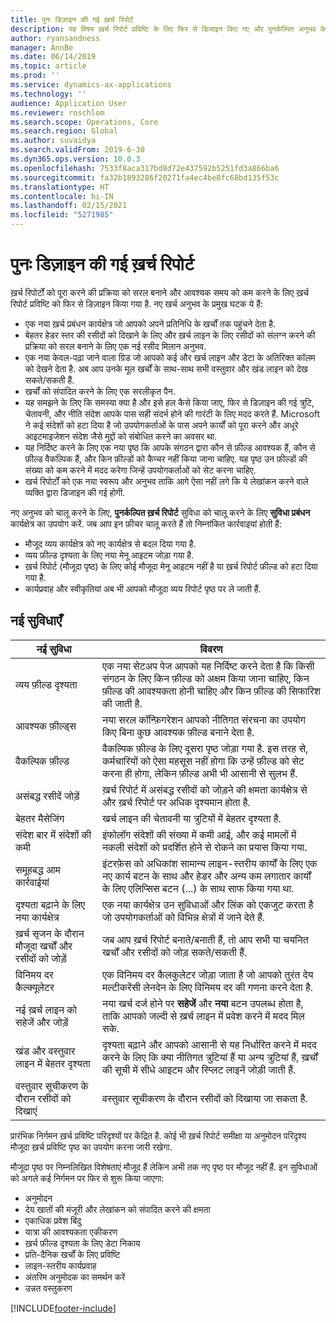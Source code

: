 ```yaml
---
title: पुनः डिज़ाइन की गई ख़र्च रिपोर्ट
description: यह विषय ख़र्च रिपोर्ट प्रविष्टि के लिए फिर से डिजाइन किए गए और पुनर्कल्पित अनुभव के बारे में जानकारी प्रदान करता है.
author: ryansandness
manager: AnnBe
ms.date: 06/14/2019
ms.topic: article
ms.prod: ''
ms.service: dynamics-ax-applications
ms.technology: ''
audience: Application User
ms.reviewer: roschlom
ms.search.scope: Operations, Core
ms.search.region: Global
ms.author: suvaidya
ms.search.validFrom: 2019-6-30
ms.dyn365.ops.version: 10.0.3
ms.openlocfilehash: 7533f8aca317bd8d72e437592b5251fd3a866ba6
ms.sourcegitcommit: fa32b1893286f20271fa4ec4be8fc68bd135f53c
ms.translationtype: HT
ms.contentlocale: hi-IN
ms.lasthandoff: 02/15/2021
ms.locfileid: "5271985"
---
```

# <a name="redesigned-expense-reports"></a>पुनः डिज़ाइन की गई ख़र्च रिपोर्ट

ख़र्च रिपोर्टों को पूरा करने की प्रक्रिया को सरल बनाने और आवश्यक समय को कम करने के लिए ख़र्च रिपोर्ट प्रविष्टि को फिर से डिज़ाइन किया गया है. नए खर्च अनुभव के प्रमुख घटक ये हैं:

- एक नया ख़र्च प्रबंधन कार्यक्षेत्र जो आपको अपने प्रतिनिधि के खर्चों तक पहुंचने देता है.
- बेहतर हेडर स्तर की रसीदों को दिखाने के लिए और ख़र्च लाइन के लिए रसीदों को संलग्न करने की प्रक्रिया को सरल बनाने के लिए एक नई रसीद मिलान अनुभव.
- एक नया केवल-पढ़ा जाने वाला ग्रिड जो आपको कई और खर्च लाइन और डेटा के अतिरिक्त कॉलम को देखने देता है. अब आप उनके मूल खर्चों के साथ-साथ सभी वस्तुवार और खंड लाइन को देख सकते/सकती हैं.
- खर्चों को संपादित करने के लिए एक सरलीकृत पैन.
- यह समझने के लिए कि समस्या क्या है और इसे हल कैसे किया जाए, फिर से डिज़ाइन की गई त्रुटि, चेतावनी, और नीति संदेश आपके पास सही संदर्भ होने की गारंटी के लिए मदद करते हैं. Microsoft ने कई संदेशों को हटा दिया है जो उपयोगकर्ताओं के पास अपने कार्यों को पूरा करने और अधूरे आइटमाइजेशन संदेश जैसे मुद्दों को संबोधित करने का अवसर था.
- यह निर्दिष्ट करने के लिए एक नया पृष्ठ कि आपके संगठन द्वारा कौन से फ़ील्ड आवश्यक हैं, कौन से फ़ील्ड वैकल्पिक हैं, और किन फ़ील्डों को कैप्चर नहीं किया जाना चाहिए. यह पृष्ठ उन फ़ील्डों की संख्या को कम करने में मदद करेगा जिन्हें उपयोगकर्ताओं को सेट करना चाहिए.
- खर्च रिपोर्टों को एक नया स्वरूप और अनुभव ताकि आगे ऐसा नहीं लगे कि ये लेखांकन करने वाले व्यक्ति द्वारा डिजाइन की गई होगी.

नए अनुभव को चालू करने के लिए, **पुनर्कल्पित ख़र्च रिपोर्ट** सुविधा को चालू करने के लिए **सुविधा प्रबंधन** कार्यक्षेत्र का उपयोग करें. जब आप इन फ़ीचर चालू करते हैं तो निम्नांकित कार्रवाइयां होती हैं:

- मौजूद व्यय कार्यक्षेत्र को नए कार्यक्षेत्र से बदल दिया गया है.
- व्यय फ़ील्ड दृश्यता के लिए नया मेनू आइटम जोड़ा गया है.
- ख़र्च रिपोर्ट (मौजूदा पृष्ठ) के लिए कोई मौजूदा मेनू आइटम नहीं है या ख़र्च रिपोर्ट फ़ील्ड को हटा दिया गया है.
- कार्यप्रवाह और स्वीकृतियां अब भी आपको मौजूदा व्यय रिपोर्ट पृष्ठ पर ले जाती हैं.

## <a name="new-features"></a>नई सुविधाएँ

| नई सुविधा | विवरण |
|---|----|
| व्यय फ़ील्ड दृश्यता | एक नया सेटअप पेज आपको यह निर्दिष्ट करने देता है कि किसी संगठन के लिए किन फ़ील्ड को अक्षम किया जाना चाहिए, किन फ़ील्ड की आवश्यकता होनी चाहिए और किन फ़ील्ड की सिफारिश की जाती है. |
| आवश्यक फ़ील्ड्स | नया सरल कॉन्फ़िगरेशन आपको नीतिगत संरचना का उपयोग किए बिना कुछ आवश्यक फ़ील्ड बनाने देता है. |
| वैकल्पिक फ़ील्ड | वैकल्पिक फ़ील्ड के लिए दूसरा पृष्ठ जोड़ा गया है. इस तरह से, कर्मचारियों को ऐसा महसूस नहीं होगा कि उन्हें फ़ील्ड को सेट करना ही होगा, लेकिन फ़ील्ड अभी भी आसानी से सुलभ हैं. |
| असंबद्ध रसीदें जोड़ें | ख़र्च रिपोर्ट में असंबद्ध रसीदों को जोड़ने की क्षमता कार्यक्षेत्र से और ख़र्च रिपोर्ट पर अधिक दृश्यमान होता है. |
| बेहतर मैसेजिंग | खर्च लाइन की चेतावनी या त्रुटियों में बेहतर दृश्यता है. |
| संदेश बार में संदेशों की कमी| इंफोलॉग संदेशों की संख्या में कमी आई, और कई मामलों में नकली संदेशों को प्रदर्शित होने से रोकने का प्रयास किया गया. |
| समूहबद्ध आम कार्रवाईयां | इंटरफ़ेस को अधिकांश सामान्य लाइन-स्तरीय कार्यों के लिए एक नए कार्य बटन के साथ और हेडर और अन्य कम लगातार कार्यों के लिए एलिप्सिस बटन (...) के साथ साफ किया गया था. |
| दृश्यता बढ़ाने के लिए नया कार्यक्षेत्र | एक नया कार्यक्षेत्र उन सुविधाओं और लिंक को एकजुट करता है जो उपयोगकर्ताओं को विभिन्न क्षेत्रों में जाने देते हैं. |
| ख़र्च सृजन के दौरान मौजूदा खर्चों और रसीदों को जोड़ें | जब आप ख़र्च रिपोर्ट बनाते/बनाती हैं, तो आप सभी या चयनित खर्चों और रसीदों को जोड़ सकते/सकती हैं. |
| विनिमय दर कैल्क्यूलेटर | एक विनिमय दर कैलकुलेटर जोड़ा जाता है जो आपको तुरंत देय मल्टीकरेंसी लेनदेन के लिए विनिमय दर की गणना करने देता है. |
| नई ख़र्च लाइन को सहेजें और जोड़ें | नया खर्च दर्ज होने पर **सहेजें** और **नया** बटन उपलब्ध होता है, ताकि आपको जल्दी से ख़र्च लाइन में प्रवेश करने में मदद मिल सके. |
| खंड और वस्तुवार लाइन में बेहतर दृश्यता | दृश्यता बढ़ाने और आपको आसानी से यह निर्धारित करने में मदद करने के लिए कि क्या नीतिगत त्रुटियां हैं या अन्य त्रुटियां हैं, ख़र्चों की सूची में सीधे आइटम और स्प्लिट लाइनें जोड़ी जाती हैं. |
| वस्तुवार सूचीकरण के दौरान रसीदों को दिखाएं | वस्तुवार सूचीकरण के दौरान रसीदों को दिखाया जा सकता है. |

प्रारंभिक निर्गमन ख़र्च प्रविष्टि परिदृश्यों पर केंद्रित है. कोई भी ख़र्च रिपोर्ट समीक्षा या अनुमोदन परिदृश्य मौजूदा ख़र्च प्रविष्टि पृष्ठ का उपयोग करना जारी रखेगा.

मौजूदा पृष्ठ पर निम्नलिखित विशेषताएं मौजूद हैं लेकिन अभी तक नए पृष्ठ पर मौजूद नहीं हैं. इन सुविधाओं को अगले कई निर्गमन पर फिर से शुरू किया जाएगा:

- अनुमोदन
- देय खातों की मंजूरी और लेखांकन को संपादित करने की क्षमता
- एकाधिक प्रवेश बिंदु
- यात्रा की आवश्यकता एकीकरण
- ख़र्च फ़ील्ड दृश्यता के लिए डेटा निकाय
- प्रति-दैनिक खर्चों के लिए प्रविष्टि
- लाइन-स्तरीय कार्यप्रवाह
- अंतरिम अनुमोदक का समर्थन करें
- उन्नत वस्तुकरण


[!INCLUDE[footer-include](../includes/footer-banner.md)]
